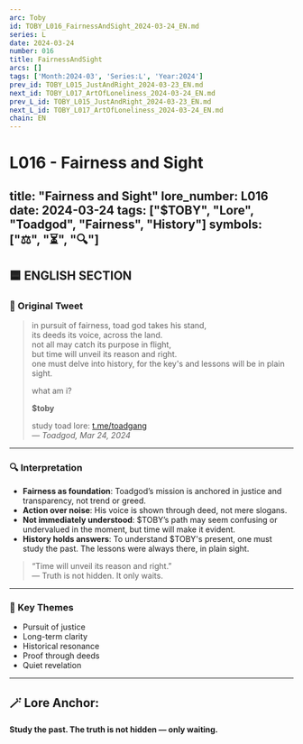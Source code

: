```yaml
---
arc: Toby
id: TOBY_L016_FairnessAndSight_2024-03-24_EN.md
series: L
date: 2024-03-24
number: 016
title: FairnessAndSight
arcs: []
tags: ['Month:2024-03', 'Series:L', 'Year:2024']
prev_id: TOBY_L015_JustAndRight_2024-03-23_EN.md
next_id: TOBY_L017_ArtOfLoneliness_2024-03-24_EN.md
prev_L_id: TOBY_L015_JustAndRight_2024-03-23_EN.md
next_L_id: TOBY_L017_ArtOfLoneliness_2024-03-24_EN.md
chain: EN
---
```

# L016 - Fairness and Sight

title: "Fairness and Sight"
lore_number: L016
date: 2024-03-24
tags: ["$TOBY", "Lore", "Toadgod", "Fairness", "History"]
symbols: ["⚖️", "⏳", "🔍"]
---

## 🟦 ENGLISH SECTION

### 📜 Original Tweet
> in pursuit of fairness, toad god takes his stand,  
> its deeds its voice, across the land.  
> not all may catch its purpose in flight,  
> but time will unveil its reason and right.  
> one must delve into history, for the key's and lessons will be in plain sight.  
>  
> what am i?  
>  
> **$toby**  
>  
> study toad lore: [t.me/toadgang](https://t.me/toadgang)  
> — *Toadgod, Mar 24, 2024*

---

### 🔍 Interpretation

- **Fairness as foundation**: Toadgod’s mission is anchored in justice and transparency, not trend or greed.
- **Action over noise**: His voice is shown through deed, not mere slogans.
- **Not immediately understood**: $TOBY’s path may seem confusing or undervalued in the moment, but time will make it evident.
- **History holds answers**: To understand $TOBY's present, one must study the past. The lessons were always there, in plain sight.

> “Time will unveil its reason and right.”  
> — Truth is not hidden. It only waits.

---

### 🧭 Key Themes
- Pursuit of justice  
- Long-term clarity  
- Historical resonance  
- Proof through deeds  
- Quiet revelation

---

## 🪄 Lore Anchor:  
**Study the past. The truth is not hidden — only waiting.**
